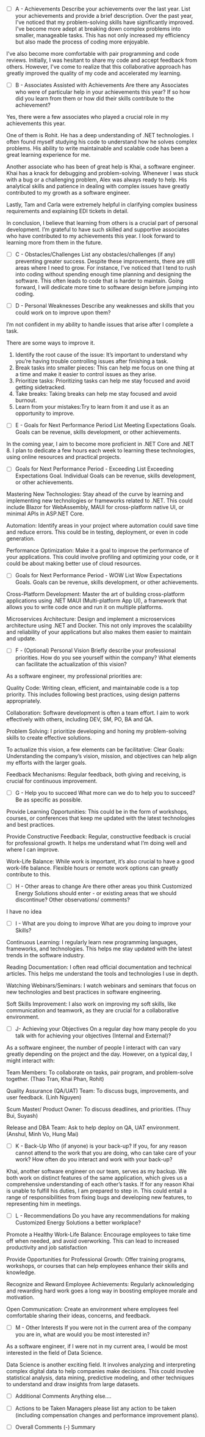 - [ ] A - Achievements
Describe your achievements over the last year. List your achievements and provide a brief description.
Over the past year, I've noticed that my problem-solving skills have significantly improved. I've become more adept at breaking down complex problems into smaller, manageable tasks. This has not only increased my efficiency but also made the process of coding more enjoyable.

I've also become more comfortable with pair programming and code reviews. Initially, I was hesitant to share my code and accept feedback from others. However, I've come to realize that this collaborative approach has greatly improved the quality of my code and accelerated my learning.

- [ ] B - Associates Assisted with Achievements
Are there any Associates who were of particular help in your achievements this year? If so how did you learn from them or how did their skills contribute to the achievement?

Yes, there were a few associates who played a crucial role in my achievements this year.

One of them is Rohit. He has a deep understanding of .NET technologies. I often found myself studying his code to understand how he solves complex problems. His ability to write maintainable and scalable code has been a great learning experience for me.

Another associate who has been of great help is Khai, a software engineer. Khai has a knack for debugging and problem-solving. Whenever I was stuck with a bug or a challenging problem, Alex was always ready to help. His analytical skills and patience in dealing with complex issues have greatly contributed to my growth as a software engineer.

Lastly, Tam and Carla were extremely helpful in clarifying complex business requirements and explaining EDI tickets in detail.

In conclusion, I believe that learning from others is a crucial part of personal development. I’m grateful to have such skilled and supportive associates who have contributed to my achievements this year. I look forward to learning more from them in the future.

- [ ] C - Obstacles/Challenges
List any obstacles/challenges (if any) preventing greater success.
Despite these improvements, there are still areas where I need to grow. For instance, I've noticed that I tend to rush into coding without spending enough time planning and designing the software. This often leads to code that is harder to maintain. Going forward, I will dedicate more time to software design before jumping into coding.


- [ ] D - Personal Weaknesses
Describe any weaknesses and skills that you could work on to improve upon them?

I’m not confident in my ability to handle issues that arise after I complete a task.

There are some ways to improve it.
1. Identify the root cause of the issue: It’s important to understand why you’re having trouble controlling issues after finishing a task.
2. Break tasks into smaller pieces: This can help me focus on one thing at a time and make it easier to control issues as they arise.
3. Prioritize tasks: Prioritizing tasks can help me stay focused and avoid getting sidetracked.
4. Take breaks: Taking breaks can help me stay focused and avoid burnout. 
5. Learn from your mistakes:Try to learn from it and use it as an opportunity to improve.


- [ ] E - Goals for Next Performance Period
List Meeting Expectations Goals. Goals can be revenue, skills development, or other achievements.

In the coming year, I aim to become more proficient in .NET Core and .NET 8. I plan to dedicate a few hours each week to learning these technologies, using online resources and practical projects.

- [ ] Goals for Next Performance Period - Exceeding
List Exceeding Expectations Goal. Individual Goals can be revenue, skills development, or other achievements.

Mastering New Technologies: Stay ahead of the curve by learning and implementing new technologies or frameworks related to .NET. This could include Blazor for WebAssembly, MAUI for cross-platform native UI, or minimal APIs in ASP.NET Core.

Automation: Identify areas in your project where automation could save time and reduce errors. This could be in testing, deployment, or even in code generation.

Performance Optimization: Make it a goal to improve the performance of your applications. This could involve profiling and optimizing your code, or it could be about making better use of cloud resources.


- [ ] Goals for Next Performance Period - WOW
List Wow Expectations Goals. Goals can be revenue, skills development, or other achievements.


Cross-Platform Development: Master the art of building cross-platform applications using .NET MAUI (Multi-platform App UI), a framework that allows you to write code once and run it on multiple platforms.

Microservices Architecture: Design and implement a microservices architecture using .NET and Docker. This not only improves the scalability and reliability of your applications but also makes them easier to maintain and update.


- [ ] F - (Optional) Personal Vision
Briefly describe your professional priorities. How do you see yourself within the company? What elements can facilitate the actualization of this vision?

As a software engineer, my professional priorities are:

Quality Code: Writing clean, efficient, and maintainable code is a top priority. This includes following best practices, using design patterns appropriately.

Collaboration: Software development is often a team effort. I aim to work effectively with others, including DEV, SM, PO, BA and QA.

Problem Solving: I prioritize developing and honing my problem-solving skills to create effective solutions.

To actualize this vision, a few elements can be facilitative:
Clear Goals: Understanding the company’s vision, mission, and objectives can help align my efforts with the larger goals.

Feedback Mechanisms: Regular feedback, both giving and receiving, is crucial for continuous improvement.

- [ ] G - Help you to succeed
What more can we do to help you to succeed? Be as specific as possible.

Provide Learning Opportunities: This could be in the form of workshops, courses, or conferences that keep me updated with the latest technologies and best practices.

Provide Constructive Feedback: Regular, constructive feedback is crucial for professional growth. It helps me understand what I’m doing well and where I can improve.

Work-Life Balance: While work is important, it’s also crucial to have a good work-life balance. Flexible hours or remote work options can greatly contribute to this.



- [ ] H - Other areas to change
Are there other areas you think Customized Energy Solutions should enter - or existing areas that we should discontinue? Other observations/ comments?

I have no idea


- [ ] I - What are you doing to improve
What are you doing to improve your Skills?

Continuous Learning: I regularly learn new programming languages, frameworks, and technologies. This helps me stay updated with the latest trends in the software industry.

Reading Documentation: I often read official documentation and technical articles. This helps me understand the tools and technologies I use in depth.

Watching Webinars/Seminars: I watch webinars and seminars that focus on new technologies and best practices in software engineering.

Soft Skills Improvement: I also work on improving my soft skills, like communication and teamwork, as they are crucial for a collaborative environment.


- [ ] J- Achieving your Objectives
On a regular day how many people do you talk with for achieving your objectives (Internal and External)?

As a software engineer, the number of people I interact with can vary greatly depending on the project and the day. However, on a typical day, I might interact with:

Team Members: To collaborate on tasks, pair program, and problem-solve together. (Thao Tran, Khai Phan, Rohit)

Quality Assurance (QA/UAT) Team: To discuss bugs, improvements, and user feedback. (Linh Nguyen)

Scum Master/ Product Owner: To discuss deadlines, and priorities. (Thuy Bui, Suyash)

Release and DBA Team: Ask to help deploy on QA, UAT environment. (Anshul, Minh Vo, Hung Mai)

- [ ] K - Back-Up
Who (if anyone) is your back-up? If you, for any reason cannot attend to the work that you are doing, who can take care of your work? How often do you interact and work with your back-up?

Khai, another software engineer on our team, serves as my backup. We both work on distinct features of the same application, which gives us a comprehensive understanding of each other’s tasks. If for any reason Khai is unable to fulfill his duties, I am prepared to step in. This could entail a range of responsibilities from fixing bugs and developing new features, to representing him in meetings.


- [ ] L - Recommendations
Do you have any recommendations for making Customized Energy Solutions a better workplace?

Promote a Healthy Work-Life Balance: Encourage employees to take time off when needed, and avoid overworking. This can lead to increased productivity and job satisfaction

Provide Opportunities for Professional Growth: Offer training programs, workshops, or courses that can help employees enhance their skills and knowledge.

Recognize and Reward Employee Achievements: Regularly acknowledging and rewarding hard work goes a long way in boosting employee morale and motivation.

Open Communication: Create an environment where employees feel comfortable sharing their ideas, concerns, and feedback.

- [ ] M - Other Interests
If you were not in the current area of the company you are in, what are would you be most interested in?

As a software engineer, if I were not in my current area, I would be most interested in the field of Data Science.

Data Science is another exciting field. It involves analyzing and interpreting complex digital data to help companies make decisions. This could involve statistical analysis, data mining, predictive modeling, and other techniques to understand and draw insights from large datasets.


- [ ] Additional Comments
Anything else....



- [ ] Actions to be Taken
Managers please list any action to be taken (including compensation changes and performance improvement plans).



- [ ] Overall Comments (-) Summary 

